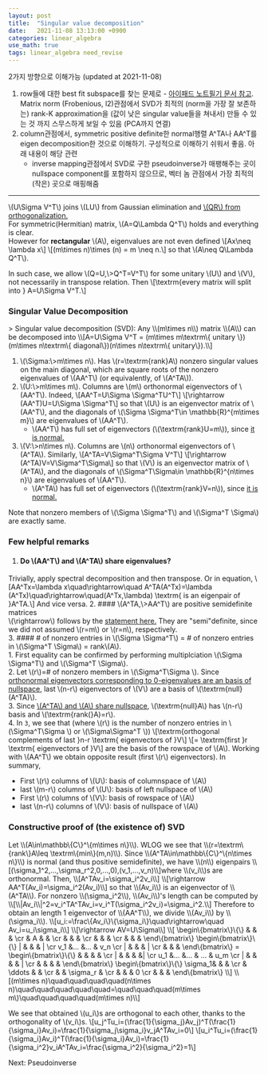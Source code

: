 ```yaml
---
layout: post
title:  "Singular value decomposition"
date:   2021-11-08 13:13:00 +0900
categories: linear_algebra
use_math: true
tags: linear_algebra need_revise
---
```


2가지 방향으로 이해가능 (updated at 2021-11-08)
1. row들에 대한 best fit subspace를 찾는 문제로 - [아이패드 노트필기 문서 참고](https://drive.google.com/file/d/1-KVYlnwD2i5yrhkbWPi0w2n6VMSOtGzQ/view?usp=sharing). Matrix norm (Frobenious, l2)관점에서 SVD가 최적의 (norm을 가장 잘 보존하는) rank-K approximation을 (값이 낮은 singular value들을 쳐내서) 만들 수 있는 것 까지 스무스하게 보일 수 있음 (PCA까지 연결)
2. column관점에서, symmetric positive definite한 normal행렬 A^TA나 AA^T를 eigen decomposition한 것으로 이해하기. 구성적으로 이해하기 쉬워서 좋음. 아래 내용이 해당 관련
	- inverse mapping관점에서 SVD로 구한 pseudoinverse가 매팽해주는 곳이 nullspace component를 포함하지 않으므로, 벡터 놈 관점에서 가장 최적의 (작은) 곳으로 매핑해줌

------------------------------------------------

\\(U\Sigma V^T\\) joins \\(LU\\) from Gaussian elimination and <a href="{{site.url}}/linear_algebra/2018/05/15/orthonormal-basis.html" target="_blank">\\(QR\\) from orthogonalization.</a>  
For symmetric(Hermitian) matrix, \\(A=Q\Lambda Q^T\\) holds and everything is clear.  
However for __rectangular__ \\(A\\), eigenvalues are not even defined
\\[Ax\neq \lambda x\\]
\\[(m\times n)\times (n) = m \neq n.\\]
so that \\(A\neq Q\Lambda Q^T\\).  

In such case, we allow \\(Q=U,\\>Q^T=V^T\\) for some unitary \\(U\\) and \\(V\\), not necessarily in transpose relation. Then
\\[\textrm\{every matrix will split into \} A=U\Sigma V^T.\\] 

<h3 id="svd">Singular Value Decomposition</h3>
> Singular value decomposition (SVD): Any \\(m\times n\\) matrix \\(A\\) can be decomposed into \\[A=U\Sigma V^T = (m\times m\textrm\{ unitary \})(m\times n\textrm\{ diagonal\})(n\times n\textrm\{ unitary\}).\\]


1. \\(\Sigma:\\>m\times n\\). Has \\(r=\textrm\{rank\}A\\) nonzero singular values on the main diagonal, which are square roots of the nonzero eigenvalues of \\(AA^T\\) (or equivalently, of \\(A^TA\\)).
2. \\(U:\\>m\times m\\). Columns are \\(m\\) orthonormal eigenvectors of \\(AA^T\\). Indeed, \\[AA^T=U\Sigma \Sigma^TU^T\\] \\[\rightarrow (AA^T)U=U\Sigma \Sigma^T\\]
so that \\(U\\) is an eigenvector matrix of \\(AA^T\\), and the diagonals of \\(\Sigma \Sigma^T\in \mathbb\{R\}^\{m\times m\}\\) are eigenvalues of \\(AA^T\\).  
	* \\(AA^T\\) has full set of eigenvectors (\\(\textrm\{rank\}U=m\\)), since <a href="{{site.url}}/linear_algebra/2018/05/10/cross-prod-mat.html#normal_and_spectral" target="_blank">it is normal.</a>
2. \\(V:\\>n\times n\\). Columns are \\(n\\) orthonormal eigenvectors of \\(A^TA\\). Similarly, \\[A^TA=V\Sigma^T\Sigma V^T\\] \\[\rightarrow (A^TA)V=V\Sigma^T\Sigma\\]
so that \\(V\\) is an eigenvector matrix of \\(A^TA\\), and the diagonals of \\(\Sigma^T\Sigma\in \mathbb\{R\}^\{n\times n\}\\) are eigenvalues of \\(AA^T\\).  
	* \\(A^TA\\) has full set of eigenvectors (\\(\textrm\{rank\}V=n\\)), since <a href="{{site.url}}/linear_algebra/2018/05/10/cross-prod-mat.html#normal_and_spectral" target="_blank">it is normal.</a>  

Note that nonzero members of \\(\Sigma \Sigma^T\\) and \\(\Sigma^T \Sigma\\) are exactly same.


### Few helpful remarks
1. #### Do \\(AA^T\\) and \\(A^TA\\) share eigenvalues?  
Trivially, apply spectral decomposition and then transpose. Or in equation, \\[AA^Tx=\lambda x\quad\rightarrow\quad A^TA(A^Tx)=\lambda (A^Tx)\quad\rightarrow\quad(A^Tx,\lambda) \textrm\{ is an eigenpair of \}A^TA.\\] And vice versa.
2. #### \\(A^TA,\\>AA^T\\) are positive semidefinite matrices  
\\(\rightarrow\\) follows by the <a href="{{site.url}}/linear_algebra/2018/05/24/positive-definite-mat.html#pd_and_least_sq" target="_blank">statement here.</a> They are "semi"definite, since we did not assumed \\(r=m\\) or \\(r=n\\), respectively.  
3. #### \# of nonzero entries in \\(\Sigma \Sigma^T\\) = # of nonzero entries in \\(\Sigma^T \Sigma\\) = rank\\(A\\).  
	1. First equality can be confirmed by performing multiplciation \\(\Sigma \Sigma^T\\) and \\(\Sigma^T \Sigma\\).  
	2. Let \\(r\\)=\# of nonzero members in \\(\Sigma^T\Sigma \\). Since <a href="{{site.url}}/linear_algebra/2018/05/18/eigenpairs.html" target="_blank">orthonormal eigenvectors corresponding to 0-eigenvalues are an basis of nullspace</a>, last \\(n-r\\) eigenvectors of \\(V\\) are a basis of \\(\textrm\{null\}(A^TA)\\).   
	3. Since <a href="{{site.url}}/linear_algebra/2018/05/10/cross-prod-mat.html" target="_blank">\\(A^TA\\) and \\(A\\) share nullspace</a>, \\(\textrm\{null\}A\\) has \\(n-r\\) basis and \\(\textrm\{rank(\}A)=r\\).  
4. In `3`, we see that (where \\(r\\) is the number of nonzero entries in \\(\Sigma^T\Sigma \\) or \\(\Sigma\Sigma^T \\))
\\[\textrm\{orthogonal complements of last \}n-r \textrm\{ eigenvectors of \}V\\]
\\[= \textrm\{first \}r \textrm\{ eigenvectors of \}V\\]
are the basis of the rowspace of \\(A\\). Working with \\(AA^T\\) we obtain opposite result (first \\(r\\) eigenvectors). In summary,  
* First \\(r\\) columns of \\(U\\): basis of columnspace of \\(A\\)  
* last \\(m-r\\) columns of \\(U\\): basis of left nullspace of \\(A\\)  
* First \\(r\\) columns of \\(V\\): basis of rowspace of \\(A\\)  
* last \\(n-r\\) columns of \\(V\\): basis of nullspace of \\(A\\)  


<h3 id="const_proof_of_svd">Constructive proof of (the existence of) SVD</h3>
Let \\(A\in\mathbb\{C\}^\{m\times n\}\\). WLOG we see that \\(r=\textrm\{rank\}A\leq \textrm\{min\}(m,n)\\).  
Since \\(A^TA\in\mathbb\{C\}^\{n\times n\}\\) is normal (and thus positive semidefinite), we have \\(n\\) eigenpairs 
\\[(\sigma_1^2,...,\sigma_r^2,0,...,0),(v_1,...,v_n)\\]where \\(v_i\\)s are orthonormal. Then, 
\\[A^TAv_i=\sigma_i^2v_i\\]
\\[\rightarrow AA^T(Av_i)=\sigma_i^2(Av_i)\\]
so that \\(Av_i\\) is an eigenvector of \\(A^TA\\). For nonzero \\(\sigma_i^2\\), \\(Av_i\\)'s length can be computed by
\\[\\|Av_i\\|^2=v_i^TA^TAv_i=v_i^T(\sigma_i^2v_i)=\sigma_i^2.\\]
Therefore to obtain an length 1 eigenvector of \\(AA^T\\), we divide \\(Av_i\\) by \\(\sigma_i\\).
\\[u_i:=\frac\{Av_i\}\{\sigma_i\}\quad\rightarrow\quad Av_i=u_i\sigma_i\\]
\\[\rightarrow AV=U\Sigma\\]
\\[
\begin\{bmatrix\}\{\}
& & & \cr
& A & & \cr
& & & \cr
& & & \cr
& & &
\end\{bmatrix\}
\begin\{bmatrix\}\{\}
| & & & | \cr
v_1 &... &... & v_n \cr
| & & & | \cr
& & &
\end\{bmatrix\}
=
\begin\{bmatrix\}\{\}
 & & & & \cr
| & & & &| \cr
u_1 &... &... & ... & u_m \cr
| & & & & | \cr
 & & & & 
\end\{bmatrix\}
\begin\{bmatrix\}\{\}
\sigma_1& & & \cr
& \ddots & & \cr
& & \sigma_r & \cr
& & & 0 \cr
& & &
\end\{bmatrix\}
\\]
\\[(m\times n)\quad\quad\quad\quad(n\times n)\quad\quad\quad\quad\quad=\quad\quad\quad(m\times m\)\quad\quad\quad\quad(m\times n)\\]

We see that obtained \\(u_i\\)s are orthogonal to each other, thanks to the orthogonality of \\(v_i\\)s.
\\[u_j^Tu_i=(\frac\{1\}\{\sigma_j\}Av_j)^T(\frac\{1\}\{\sigma_i\}Av_i)=\frac\{1\}\{\sigma_j\sigma_i\}v_jA^TAv_i=0\\]
\\[u_i^Tu_i=(\frac\{1\}\{\sigma_i\}Av_i)^T(\frac\{1\}\{\sigma_i\}Av_i)=\frac\{1\}\{\sigma_i^2}v_iA^TAv_i=\frac\{\sigma_i^2\}\{\sigma_i^2}=1\\]


Next: Pseudoinverse